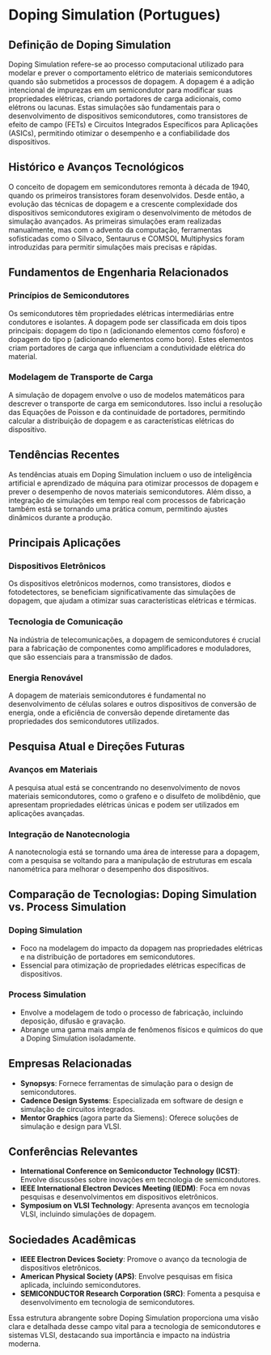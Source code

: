 # Doping Simulation (Portugues)

## Definição de Doping Simulation

Doping Simulation refere-se ao processo computacional utilizado para modelar e prever o comportamento elétrico de materiais semicondutores quando são submetidos a processos de dopagem. A dopagem é a adição intencional de impurezas em um semicondutor para modificar suas propriedades elétricas, criando portadores de carga adicionais, como elétrons ou lacunas. Estas simulações são fundamentais para o desenvolvimento de dispositivos semicondutores, como transistores de efeito de campo (FETs) e Circuitos Integrados Específicos para Aplicações (ASICs), permitindo otimizar o desempenho e a confiabilidade dos dispositivos.

## Histórico e Avanços Tecnológicos

O conceito de dopagem em semicondutores remonta à década de 1940, quando os primeiros transistores foram desenvolvidos. Desde então, a evolução das técnicas de dopagem e a crescente complexidade dos dispositivos semicondutores exigiram o desenvolvimento de métodos de simulação avançados. As primeiras simulações eram realizadas manualmente, mas com o advento da computação, ferramentas sofisticadas como o Silvaco, Sentaurus e COMSOL Multiphysics foram introduzidas para permitir simulações mais precisas e rápidas.

## Fundamentos de Engenharia Relacionados

### Princípios de Semicondutores

Os semicondutores têm propriedades elétricas intermediárias entre condutores e isolantes. A dopagem pode ser classificada em dois tipos principais: dopagem do tipo n (adicionando elementos como fósforo) e dopagem do tipo p (adicionando elementos como boro). Estes elementos criam portadores de carga que influenciam a condutividade elétrica do material.

### Modelagem de Transporte de Carga

A simulação de dopagem envolve o uso de modelos matemáticos para descrever o transporte de carga em semicondutores. Isso inclui a resolução das Equações de Poisson e da continuidade de portadores, permitindo calcular a distribuição de dopagem e as características elétricas do dispositivo.

## Tendências Recentes

As tendências atuais em Doping Simulation incluem o uso de inteligência artificial e aprendizado de máquina para otimizar processos de dopagem e prever o desempenho de novos materiais semicondutores. Além disso, a integração de simulações em tempo real com processos de fabricação também está se tornando uma prática comum, permitindo ajustes dinâmicos durante a produção.

## Principais Aplicações

### Dispositivos Eletrônicos

Os dispositivos eletrônicos modernos, como transistores, diodos e fotodetectores, se beneficiam significativamente das simulações de dopagem, que ajudam a otimizar suas características elétricas e térmicas.

### Tecnologia de Comunicação

Na indústria de telecomunicações, a dopagem de semicondutores é crucial para a fabricação de componentes como amplificadores e moduladores, que são essenciais para a transmissão de dados.

### Energia Renovável

A dopagem de materiais semicondutores é fundamental no desenvolvimento de células solares e outros dispositivos de conversão de energia, onde a eficiência de conversão depende diretamente das propriedades dos semicondutores utilizados.

## Pesquisa Atual e Direções Futuras

### Avanços em Materiais

A pesquisa atual está se concentrando no desenvolvimento de novos materiais semicondutores, como o grafeno e o disulfeto de molibdênio, que apresentam propriedades elétricas únicas e podem ser utilizados em aplicações avançadas.

### Integração de Nanotecnologia

A nanotecnologia está se tornando uma área de interesse para a dopagem, com a pesquisa se voltando para a manipulação de estruturas em escala nanométrica para melhorar o desempenho dos dispositivos.

## Comparação de Tecnologias: Doping Simulation vs. Process Simulation

### Doping Simulation

- Foco na modelagem do impacto da dopagem nas propriedades elétricas e na distribuição de portadores em semicondutores.
- Essencial para otimização de propriedades elétricas específicas de dispositivos.

### Process Simulation

- Envolve a modelagem de todo o processo de fabricação, incluindo deposição, difusão e gravação.
- Abrange uma gama mais ampla de fenômenos físicos e químicos do que a Doping Simulation isoladamente.

## Empresas Relacionadas

- **Synopsys**: Fornece ferramentas de simulação para o design de semicondutores.
- **Cadence Design Systems**: Especializada em software de design e simulação de circuitos integrados.
- **Mentor Graphics** (agora parte da Siemens): Oferece soluções de simulação e design para VLSI.

## Conferências Relevantes

- **International Conference on Semiconductor Technology (ICST)**: Envolve discussões sobre inovações em tecnologia de semicondutores.
- **IEEE International Electron Devices Meeting (IEDM)**: Foca em novas pesquisas e desenvolvimentos em dispositivos eletrônicos.
- **Symposium on VLSI Technology**: Apresenta avanços em tecnologia VLSI, incluindo simulações de dopagem.

## Sociedades Acadêmicas

- **IEEE Electron Devices Society**: Promove o avanço da tecnologia de dispositivos eletrônicos.
- **American Physical Society (APS)**: Envolve pesquisas em física aplicada, incluindo semicondutores.
- **SEMICONDUCTOR Research Corporation (SRC)**: Fomenta a pesquisa e desenvolvimento em tecnologia de semicondutores.

Essa estrutura abrangente sobre Doping Simulation proporciona uma visão clara e detalhada desse campo vital para a tecnologia de semicondutores e sistemas VLSI, destacando sua importância e impacto na indústria moderna.